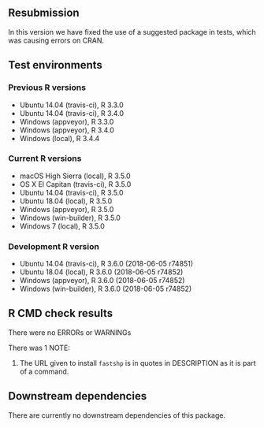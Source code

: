 ## Resubmission

In this version we have fixed the use of a suggested package in tests, which was causing errors on CRAN.

## Test environments

### Previous R versions
* Ubuntu 14.04        (travis-ci), R 3.3.0
* Ubuntu 14.04        (travis-ci), R 3.4.0
* Windows              (appveyor), R 3.3.0
* Windows              (appveyor), R 3.4.0
* Windows                 (local), R 3.4.4

### Current R versions
* macOS High Sierra    (local), R 3.5.0
* OS X El Capitan  (travis-ci), R 3.5.0
* Ubuntu 14.04     (travis-ci), R 3.5.0
* Ubuntu 18.04         (local), R 3.5.0
* Windows           (appveyor), R 3.5.0
* Windows        (win-builder), R 3.5.0
* Windows 7            (local), R 3.5.0

### Development R version
* Ubuntu 14.04     (travis-ci), R 3.6.0 (2018-06-05 r74851)
* Ubuntu 18.04         (local), R 3.6.0 (2018-06-05 r74852)
* Windows           (appveyor), R 3.6.0 (2018-06-05 r74852)
* Windows        (win-builder), R 3.6.0 (2018-06-05 r74852)

## R CMD check results

There were no ERRORs or WARNINGs

There was 1 NOTE:

1. The URL given to install `fastshp` is in quotes in DESCRIPTION as it is part of a command.

## Downstream dependencies

There are currently no downstream dependencies of this package.
